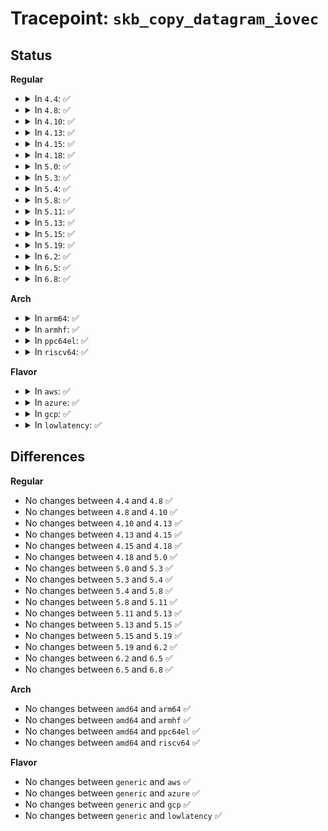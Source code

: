 # Tracepoint: <code>skb_copy_datagram_iovec</code>

## Status
<b>Regular</b>
<ul>
<li>
<details>
<summary>In <code>4.4</code>: ✅</summary>

Event:

```c
struct trace_event_raw_skb_copy_datagram_iovec {
    struct trace_entry ent;
    const void *skbaddr;
    int len;
    char __data[0];
};
```
Function:

```c
void trace_event_raw_event_skb_copy_datagram_iovec(void *__data, const struct sk_buff *skb, int len);
```
</details>
</li>
<li>
<details>
<summary>In <code>4.8</code>: ✅</summary>

Event:

```c
struct trace_event_raw_skb_copy_datagram_iovec {
    struct trace_entry ent;
    const void *skbaddr;
    int len;
    char __data[0];
};
```
Function:

```c
void trace_event_raw_event_skb_copy_datagram_iovec(void *__data, const struct sk_buff *skb, int len);
```
</details>
</li>
<li>
<details>
<summary>In <code>4.10</code>: ✅</summary>

Event:

```c
struct trace_event_raw_skb_copy_datagram_iovec {
    struct trace_entry ent;
    const void *skbaddr;
    int len;
    char __data[0];
};
```
Function:

```c
void trace_event_raw_event_skb_copy_datagram_iovec(void *__data, const struct sk_buff *skb, int len);
```
</details>
</li>
<li>
<details>
<summary>In <code>4.13</code>: ✅</summary>

Event:

```c
struct trace_event_raw_skb_copy_datagram_iovec {
    struct trace_entry ent;
    const void *skbaddr;
    int len;
    char __data[0];
};
```
Function:

```c
void trace_event_raw_event_skb_copy_datagram_iovec(void *__data, const struct sk_buff *skb, int len);
```
</details>
</li>
<li>
<details>
<summary>In <code>4.15</code>: ✅</summary>

Event:

```c
struct trace_event_raw_skb_copy_datagram_iovec {
    struct trace_entry ent;
    const void *skbaddr;
    int len;
    char __data[0];
};
```
Function:

```c
void trace_event_raw_event_skb_copy_datagram_iovec(void *__data, const struct sk_buff *skb, int len);
```
</details>
</li>
<li>
<details>
<summary>In <code>4.18</code>: ✅</summary>

Event:

```c
struct trace_event_raw_skb_copy_datagram_iovec {
    struct trace_entry ent;
    const void *skbaddr;
    int len;
    char __data[0];
};
```
Function:

```c
void trace_event_raw_event_skb_copy_datagram_iovec(void *__data, const struct sk_buff *skb, int len);
```
</details>
</li>
<li>
<details>
<summary>In <code>5.0</code>: ✅</summary>

Event:

```c
struct trace_event_raw_skb_copy_datagram_iovec {
    struct trace_entry ent;
    const void *skbaddr;
    int len;
    char __data[0];
};
```
Function:

```c
void trace_event_raw_event_skb_copy_datagram_iovec(void *__data, const struct sk_buff *skb, int len);
```
</details>
</li>
<li>
<details>
<summary>In <code>5.3</code>: ✅</summary>

Event:

```c
struct trace_event_raw_skb_copy_datagram_iovec {
    struct trace_entry ent;
    const void *skbaddr;
    int len;
    char __data[0];
};
```
Function:

```c
void trace_event_raw_event_skb_copy_datagram_iovec(void *__data, const struct sk_buff *skb, int len);
```
</details>
</li>
<li>
<details>
<summary>In <code>5.4</code>: ✅</summary>

Event:

```c
struct trace_event_raw_skb_copy_datagram_iovec {
    struct trace_entry ent;
    const void *skbaddr;
    int len;
    char __data[0];
};
```
Function:

```c
void trace_event_raw_event_skb_copy_datagram_iovec(void *__data, const struct sk_buff *skb, int len);
```
</details>
</li>
<li>
<details>
<summary>In <code>5.8</code>: ✅</summary>

Event:

```c
struct trace_event_raw_skb_copy_datagram_iovec {
    struct trace_entry ent;
    const void *skbaddr;
    int len;
    char __data[0];
};
```
Function:

```c
void trace_event_raw_event_skb_copy_datagram_iovec(void *__data, const struct sk_buff *skb, int len);
```
</details>
</li>
<li>
<details>
<summary>In <code>5.11</code>: ✅</summary>

Event:

```c
struct trace_event_raw_skb_copy_datagram_iovec {
    struct trace_entry ent;
    const void *skbaddr;
    int len;
    char __data[0];
};
```
Function:

```c
void trace_event_raw_event_skb_copy_datagram_iovec(void *__data, const struct sk_buff *skb, int len);
```
</details>
</li>
<li>
<details>
<summary>In <code>5.13</code>: ✅</summary>

Event:

```c
struct trace_event_raw_skb_copy_datagram_iovec {
    struct trace_entry ent;
    const void *skbaddr;
    int len;
    char __data[0];
};
```
Function:

```c
void trace_event_raw_event_skb_copy_datagram_iovec(void *__data, const struct sk_buff *skb, int len);
```
</details>
</li>
<li>
<details>
<summary>In <code>5.15</code>: ✅</summary>

Event:

```c
struct trace_event_raw_skb_copy_datagram_iovec {
    struct trace_entry ent;
    const void *skbaddr;
    int len;
    char __data[0];
};
```
Function:

```c
void trace_event_raw_event_skb_copy_datagram_iovec(void *__data, const struct sk_buff *skb, int len);
```
</details>
</li>
<li>
<details>
<summary>In <code>5.19</code>: ✅</summary>

Event:

```c
struct trace_event_raw_skb_copy_datagram_iovec {
    struct trace_entry ent;
    const void *skbaddr;
    int len;
    char __data[0];
};
```
Function:

```c
void trace_event_raw_event_skb_copy_datagram_iovec(void *__data, const struct sk_buff *skb, int len);
```
</details>
</li>
<li>
<details>
<summary>In <code>6.2</code>: ✅</summary>

Event:

```c
struct trace_event_raw_skb_copy_datagram_iovec {
    struct trace_entry ent;
    const void *skbaddr;
    int len;
    char __data[0];
};
```
Function:

```c
void trace_event_raw_event_skb_copy_datagram_iovec(void *__data, const struct sk_buff *skb, int len);
```
</details>
</li>
<li>
<details>
<summary>In <code>6.5</code>: ✅</summary>

Event:

```c
struct trace_event_raw_skb_copy_datagram_iovec {
    struct trace_entry ent;
    const void *skbaddr;
    int len;
    char __data[0];
};
```
Function:

```c
void trace_event_raw_event_skb_copy_datagram_iovec(void *__data, const struct sk_buff *skb, int len);
```
</details>
</li>
<li>
<details>
<summary>In <code>6.8</code>: ✅</summary>

Event:

```c
struct trace_event_raw_skb_copy_datagram_iovec {
    struct trace_entry ent;
    const void *skbaddr;
    int len;
    char __data[0];
};
```
Function:

```c
void trace_event_raw_event_skb_copy_datagram_iovec(void *__data, const struct sk_buff *skb, int len);
```
</details>
</li>
</ul>
<b>Arch</b>
<ul>
<li>
<details>
<summary>In <code>arm64</code>: ✅</summary>

Event:

```c
struct trace_event_raw_skb_copy_datagram_iovec {
    struct trace_entry ent;
    const void *skbaddr;
    int len;
    char __data[0];
};
```
Function:

```c
void trace_event_raw_event_skb_copy_datagram_iovec(void *__data, const struct sk_buff *skb, int len);
```
</details>
</li>
<li>
<details>
<summary>In <code>armhf</code>: ✅</summary>

Event:

```c
struct trace_event_raw_skb_copy_datagram_iovec {
    struct trace_entry ent;
    const void *skbaddr;
    int len;
    char __data[0];
};
```
Function:

```c
void trace_event_raw_event_skb_copy_datagram_iovec(void *__data, const struct sk_buff *skb, int len);
```
</details>
</li>
<li>
<details>
<summary>In <code>ppc64el</code>: ✅</summary>

Event:

```c
struct trace_event_raw_skb_copy_datagram_iovec {
    struct trace_entry ent;
    const void *skbaddr;
    int len;
    char __data[0];
};
```
Function:

```c
void trace_event_raw_event_skb_copy_datagram_iovec(void *__data, const struct sk_buff *skb, int len);
```
</details>
</li>
<li>
<details>
<summary>In <code>riscv64</code>: ✅</summary>

Event:

```c
struct trace_event_raw_skb_copy_datagram_iovec {
    struct trace_entry ent;
    const void *skbaddr;
    int len;
    char __data[0];
};
```
Function:

```c
void trace_event_raw_event_skb_copy_datagram_iovec(void *__data, const struct sk_buff *skb, int len);
```
</details>
</li>
</ul>
<b>Flavor</b>
<ul>
<li>
<details>
<summary>In <code>aws</code>: ✅</summary>

Event:

```c
struct trace_event_raw_skb_copy_datagram_iovec {
    struct trace_entry ent;
    const void *skbaddr;
    int len;
    char __data[0];
};
```
Function:

```c
void trace_event_raw_event_skb_copy_datagram_iovec(void *__data, const struct sk_buff *skb, int len);
```
</details>
</li>
<li>
<details>
<summary>In <code>azure</code>: ✅</summary>

Event:

```c
struct trace_event_raw_skb_copy_datagram_iovec {
    struct trace_entry ent;
    const void *skbaddr;
    int len;
    char __data[0];
};
```
Function:

```c
void trace_event_raw_event_skb_copy_datagram_iovec(void *__data, const struct sk_buff *skb, int len);
```
</details>
</li>
<li>
<details>
<summary>In <code>gcp</code>: ✅</summary>

Event:

```c
struct trace_event_raw_skb_copy_datagram_iovec {
    struct trace_entry ent;
    const void *skbaddr;
    int len;
    char __data[0];
};
```
Function:

```c
void trace_event_raw_event_skb_copy_datagram_iovec(void *__data, const struct sk_buff *skb, int len);
```
</details>
</li>
<li>
<details>
<summary>In <code>lowlatency</code>: ✅</summary>

Event:

```c
struct trace_event_raw_skb_copy_datagram_iovec {
    struct trace_entry ent;
    const void *skbaddr;
    int len;
    char __data[0];
};
```
Function:

```c
void trace_event_raw_event_skb_copy_datagram_iovec(void *__data, const struct sk_buff *skb, int len);
```
</details>
</li>
</ul>

## Differences
<b>Regular</b>
<ul>
<li>
No changes between <code>4.4</code> and <code>4.8</code> ✅
</li>
<li>
No changes between <code>4.8</code> and <code>4.10</code> ✅
</li>
<li>
No changes between <code>4.10</code> and <code>4.13</code> ✅
</li>
<li>
No changes between <code>4.13</code> and <code>4.15</code> ✅
</li>
<li>
No changes between <code>4.15</code> and <code>4.18</code> ✅
</li>
<li>
No changes between <code>4.18</code> and <code>5.0</code> ✅
</li>
<li>
No changes between <code>5.0</code> and <code>5.3</code> ✅
</li>
<li>
No changes between <code>5.3</code> and <code>5.4</code> ✅
</li>
<li>
No changes between <code>5.4</code> and <code>5.8</code> ✅
</li>
<li>
No changes between <code>5.8</code> and <code>5.11</code> ✅
</li>
<li>
No changes between <code>5.11</code> and <code>5.13</code> ✅
</li>
<li>
No changes between <code>5.13</code> and <code>5.15</code> ✅
</li>
<li>
No changes between <code>5.15</code> and <code>5.19</code> ✅
</li>
<li>
No changes between <code>5.19</code> and <code>6.2</code> ✅
</li>
<li>
No changes between <code>6.2</code> and <code>6.5</code> ✅
</li>
<li>
No changes between <code>6.5</code> and <code>6.8</code> ✅
</li>
</ul>
<b>Arch</b>
<ul>
<li>
No changes between <code>amd64</code> and <code>arm64</code> ✅
</li>
<li>
No changes between <code>amd64</code> and <code>armhf</code> ✅
</li>
<li>
No changes between <code>amd64</code> and <code>ppc64el</code> ✅
</li>
<li>
No changes between <code>amd64</code> and <code>riscv64</code> ✅
</li>
</ul>
<b>Flavor</b>
<ul>
<li>
No changes between <code>generic</code> and <code>aws</code> ✅
</li>
<li>
No changes between <code>generic</code> and <code>azure</code> ✅
</li>
<li>
No changes between <code>generic</code> and <code>gcp</code> ✅
</li>
<li>
No changes between <code>generic</code> and <code>lowlatency</code> ✅
</li>
</ul>
